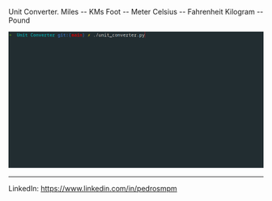 Unit Converter.
Miles -- KMs
Foot -- Meter
Celsius -- Fahrenheit
Kilogram -- Pound

<img src="./gif.gif"/>


--------
LinkedIn: https://www.linkedin.com/in/pedrosmpm
